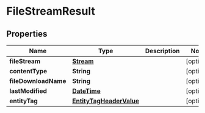 
# FileStreamResult

## Properties
Name | Type | Description | Notes
------------ | ------------- | ------------- | -------------
**fileStream** | [**Stream**](Stream.md) |  |  [optional]
**contentType** | **String** |  |  [optional]
**fileDownloadName** | **String** |  |  [optional]
**lastModified** | [**DateTime**](DateTime.md) |  |  [optional]
**entityTag** | [**EntityTagHeaderValue**](EntityTagHeaderValue.md) |  |  [optional]



